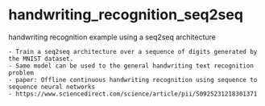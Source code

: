 # handwriting_recognition_seq2seq

handwriting recognition example using a seq2seq architecture

    - Train a seq2seq architecture over a sequence of digits generated by the MNIST dataset.
    - Same model can be used to the general handwriting text recognition problem
    - paper: Offline continuous handwriting recognition using sequence to sequence neural networks
    - https://www.sciencedirect.com/science/article/pii/S0925231218301371 
